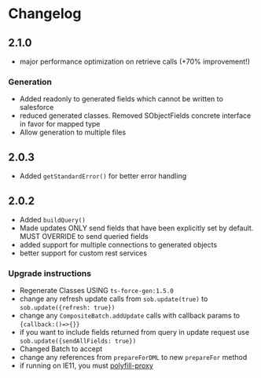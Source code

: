 # Changelog

## 2.1.0

* major performance optimization on retrieve calls \(+70% improvement!\)

### Generation

* Added readonly to generated fields which cannot be written to salesforce
* reduced generated classes.  Removed SObjectFields concrete interface in favor for mapped type
* Allow generation to multiple files

## 2.0.3

* Added `getStandardError()` for better error handling

## 2.0.2

* Added `buildQuery()`
* Made updates ONLY send fields that have been explicitly set by default.  MUST OVERRIDE to send queried fields
* added support for multiple connections to generated objects
* better support for custom rest services

### Upgrade instructions

* Regenerate Classes USING `ts-force-gen:1.5.0`
* change any refresh update calls from `sob.update(true)` to `sob.update({refresh: true})`
* change any `CompositeBatch.addUpdate` calls with callback params to `{callback:()=>{}}`
* if you want to include fields returned from query in update request use `sob.update({sendAllFields: true})`
* Changed Batch to accept
* change any references from `prepareForDML` to new `prepareFor` method
* if running on IE11, you must [polyfill-proxy](https://www.npmjs.com/package/proxy-polyfill)

